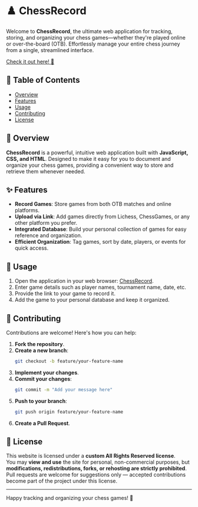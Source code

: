 # ♟️ ChessRecord

Welcome to **ChessRecord**, the ultimate web application for tracking, storing, and organizing your chess games—whether they're played online or over-the-board (OTB). Effortlessly manage your entire chess journey from a single, streamlined interface.

[Check it out here! 🚀](https://chessrecord.github.io/)

## 📌 Table of Contents

- [Overview](#overview)
- [Features](#features)
- [Usage](#usage)
- [Contributing](#contributing)
- [License](#license)

## 🌟 Overview

**ChessRecord** is a powerful, intuitive web application built with **JavaScript, CSS, and HTML**. Designed to make it easy for you to document and organize your chess games, providing a convenient way to store and retrieve them whenever needed.

## ✨ Features

- **Record Games**: Store games from both OTB matches and online platforms.
- **Upload via Link**: Add games directly from Lichess, ChessGames, or any other platform you prefer.
- **Integrated Database**: Build your personal collection of games for easy reference and organization.
- **Efficient Organization**: Tag games, sort by date, players, or events for quick access.

## 🚀 Usage

1. Open the application in your web browser: [ChessRecord](https://ChessRecord.github.io/).
2. Enter game details such as player names, tournament name, date, etc.
3. Provide the link to your game to record it.
4. Add the game to your personal database and keep it organized.

## 🤝 Contributing

Contributions are welcome! Here's how you can help:

1. **Fork the repository**.
2. **Create a new branch**:
   ```bash
   git checkout -b feature/your-feature-name
   ```
3. **Implement your changes**.
4. **Commit your changes**:
   ```bash
   git commit -m "Add your message here"
   ```
5. **Push to your branch**:
   ```bash
   git push origin feature/your-feature-name
   ```
6. **Create a Pull Request**.

## 📜 License
This website is licensed under a **custom All Rights Reserved license**.  
You may **view and use** the site for personal, non-commercial purposes, but  
**modifications, redistributions, forks, or rehosting are strictly prohibited**.  
Pull requests are welcome for suggestions only — accepted contributions become part of the project under this license.

---

Happy tracking and organizing your chess games! 🎉
